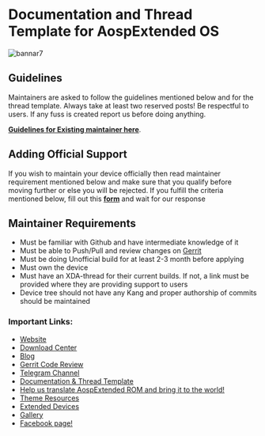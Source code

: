 # Documentation and Thread Template for AospExtended OS

![bannar7](https://raw.githubusercontent.com/AospExtended/Documentation_and_thread-template/9.x/PieBanner.png)

## Guidelines
Maintainers are asked to follow the guidelines mentioned below and for the thread template. Always take at least two reserved posts! Be respectful to users. If any fuss is created report us before doing anything.

[**Guidelines for Existing maintainer here**](https://github.com/AospExtended/Documentation_and_thread-template/blob/9.x/Maintainers_Rules.md).

## Adding Official Support

If you wish to maintain your device officially then read maintainer requirement mentioned below and make sure that you qualify before moving further or else you will be rejected.
If you fulfill the criteria mentioned below, fill out this [**form**](https://docs.google.com/forms/d/e/1FAIpQLSd3RyjUjb-QAMh231KXlZFipLgFjDlhFCnHS4tptlwlnI_7-w/viewform?usp=pp_url) and wait for our response

## Maintainer Requirements
- Must be familiar with Github and have intermediate knowledge of it
- Must be able to Push/Pull and review changes on [Gerrit](http://gerrit.aospextended.com/)
- Must be doing Unofficial build for at least 2-3 month before applying
- Must own the device
- Must have an XDA-thread for their current builds. If not, a link must be provided where they are providing support to users
- Device tree should not have any Kang and proper authorship of commits should be maintained

### Important Links:

- [Website](http://www.aospextended.com/)
- [Download Center](https://downloads.aospextended.com/)
- [Blog](https://blog.aospextended.com/)
- [Gerrit Code Review](http://gerrit.aospextended.com/)
- [Telegram Channel](https://telegram.me/aospextended/)
- [Documentation & Thread Template](https://github.com/AospExtended/Documentation_and_thread-template/) 
- [Help us translate AospExtended ROM and bring it to the world!](http://translate.aospextended.com/)
- [Theme Resources](https://github.com/AospExtended/AEX-Scripts/) 
- [Extended Devices](https://github.com/AospExtended-devices/)
- [Gallery](https://aospextended.com/gallery)
- [Facebook page!](https://www.facebook.com/aospextended/)
